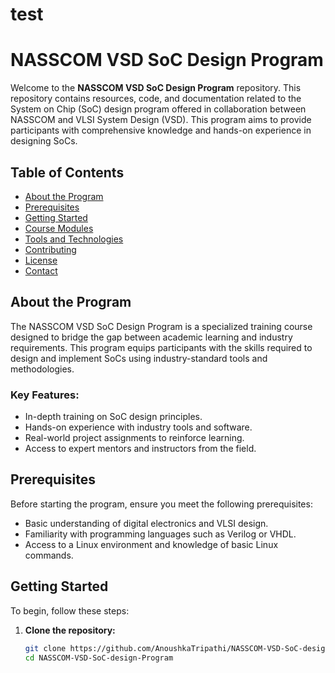 # test

# NASSCOM VSD SoC Design Program

Welcome to the **NASSCOM VSD SoC Design Program** repository. This repository contains resources, code, and documentation related to the System on Chip (SoC) design program offered in collaboration between NASSCOM and VLSI System Design (VSD). This program aims to provide participants with comprehensive knowledge and hands-on experience in designing SoCs.

## Table of Contents

- [About the Program](#about-the-program)
- [Prerequisites](#prerequisites)
- [Getting Started](#getting-started)
- [Course Modules](#course-modules)
- [Tools and Technologies](#tools-and-technologies)
- [Contributing](#contributing)
- [License](#license)
- [Contact](#contact)

## About the Program

The NASSCOM VSD SoC Design Program is a specialized training course designed to bridge the gap between academic learning and industry requirements. This program equips participants with the skills required to design and implement SoCs using industry-standard tools and methodologies.

### Key Features:
- In-depth training on SoC design principles.
- Hands-on experience with industry tools and software.
- Real-world project assignments to reinforce learning.
- Access to expert mentors and instructors from the field.

## Prerequisites

Before starting the program, ensure you meet the following prerequisites:
- Basic understanding of digital electronics and VLSI design.
- Familiarity with programming languages such as Verilog or VHDL.
- Access to a Linux environment and knowledge of basic Linux commands.

## Getting Started

To begin, follow these steps:

1. **Clone the repository:**
   ```bash
   git clone https://github.com/AnoushkaTripathi/NASSCOM-VSD-SoC-design-Program.git
   cd NASSCOM-VSD-SoC-design-Program

